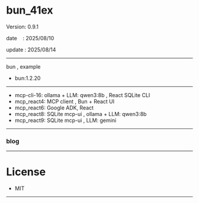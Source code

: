 ﻿# bun_41ex

 Version: 0.9.1

 date    : 2025/08/10

 update : 2025/08/14

***

bun , example

* bun:1.2.20

***
* mcp-cli-16: ollama + LLM: qwen3:8b , React SQLite CLI
* mcp_react4: MCP client , Bun + React UI
* mcp_react6: Google ADK, React
* mcp_react8: SQLite mcp-ui , ollama + LLM: qwen3:8b
* mcp_react9: SQLite mcp-ui , LLM: gemini

***
### blog

***
# License

* MIT

***

